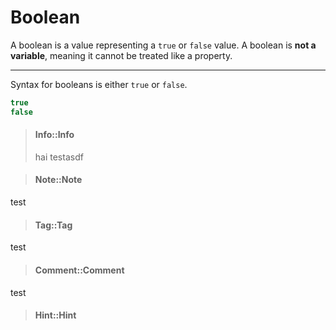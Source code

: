 # Boolean
 A boolean is a value representing a `true` or `false` value. A boolean is **not a variable**, meaning it cannot be treated like a property.
 
 ---
 
 Syntax for booleans is either `true` or `false`.
 
 ```java
 true
 false
 ```
 
> #### Info::Info
>
> hai
testasdf

> #### Note::Note
test

> #### Tag::Tag
test

> #### Comment::Comment
test

> #### Hint::Hint